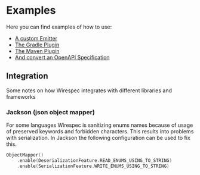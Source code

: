 # Examples

Here you can find examples of how to use:

* [A custom Emitter](spring-boot-maven-plugin-custom-emitter/README.md)
* [The Gradle Plugin](wirespec-gradle-ktor/README.md)
* [The Maven Plugin](spring-boot-maven-plugin-compile/README.md)
* [And convert an OpenAPI Specification](spring-boot-maven-plugin-convert/README.md)

## Integration

Some notes on how Wirespec integrates with different libraries and frameworks

### Jackson (json object mapper)

For some languages Wirespec is sanitizing enums names because of usage of preserved keywords and forbidden characters.
This results into problems with serialization. In Jackson the following configuration can be used to fix this.

```kotlin
ObjectMapper()
    .enable(DeserializationFeature.READ_ENUMS_USING_TO_STRING)
    .enable(SerializationFeature.WRITE_ENUMS_USING_TO_STRING)
```
